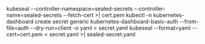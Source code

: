 kubeseal --controller-namespace=sealed-secrets --controller-name=sealed-secrets --fetch-cert >| cert.pem
kubectl -n kubernetes-dashboard create secret generic kubernetes-dashboard-basic-auth --from-file=auth --dry-run=client -o yaml > secret.yaml
kubeseal --format=yaml --cert=cert.pem < secret.yaml >| sealed-secret.yaml

